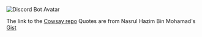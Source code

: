 ![Discord Bot Avatar](https://user-images.githubusercontent.com/89945327/160163094-89a8ec80-be77-4695-87f5-3e98217480be.png)

The link to the [Cowsay repo](https://github.com/piuccio/cowsay)
Quotes are from Nasrul Hazim Bin Mohamad's [Gist](https://gist.github.com/nasrulhazim/54b659e43b1035215cd0ba1d4577ee80)
